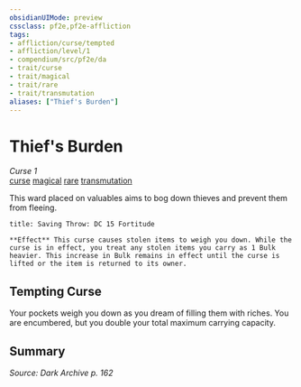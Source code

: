 ```yaml
---
obsidianUIMode: preview
cssclass: pf2e,pf2e-affliction
tags:
- affliction/curse/tempted
- affliction/level/1
- compendium/src/pf2e/da
- trait/curse
- trait/magical
- trait/rare
- trait/transmutation
aliases: ["Thief's Burden"]
---
```

# Thief's Burden
*Curse 1*  
[curse](../../../Rules/traits/curse.md)  [magical](../../../Rules/traits/magical.md)  [rare](../../../Rules/traits/rare.md)  [transmutation](../../../Rules/traits/transmutation.md)  

This ward placed on valuables aims to bog down thieves and prevent them from fleeing.

```ad-inline-affliction
title: Saving Throw: DC 15 Fortitude

**Effect** This curse causes stolen items to weigh you down. While the curse is in effect, you treat any stolen items you carry as 1 Bulk heavier. This increase in Bulk remains in effect until the curse is lifted or the item is returned to its owner.
```

## Tempting Curse

Your pockets weigh you down as you dream of filling them with riches. You are encumbered, but you double your total maximum carrying capacity.

## Summary

*Source: Dark Archive p. 162*